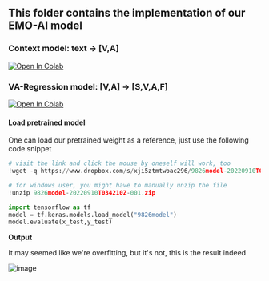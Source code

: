 ## This folder contains the implementation of our EMO-AI model


### Context model: text -> [V,A]
 
<a target="_blank" id="bt" href = "https://colab.research.google.com/github/Kelvinthedrugger/-AI-/blob/main/emo_nbs/CODE_EXAMPLE_TO_PUSH/EMO_AI_context_model/Gradual_unfreeze_example.ipynb">
<!---the image--->
<img src="https://colab.research.google.com/assets/colab-badge.svg" alt="Open In Colab">
</a>
 
  
   
### VA-Regression model: [V,A] -> [S,V,A,F]

 
 
<a target="_blank" id="bt" href = "https://colab.research.google.com/github/Kelvinthedrugger/-AI-/blob/main/emo_nbs/CODE_EXAMPLE_TO_PUSH/EMO_AI_VA_Regression_model/tf_only_FINISH_UNFREEZE_ALL_SEGTEXT_Gradual_unfreeze_Modularized_RN_THIS_ON_PLURK_NEW_arch_1_works_fix_data.ipynb">
<!---the image--->
<img src="https://colab.research.google.com/assets/colab-badge.svg" alt="Open In Colab">
</a>
 
 
 #### Load pretrained model
 
 One can load our pretrained weight as a reference, just use the following code snippet
 
 ```python
# visit the link and click the mouse by oneself will work, too
!wget -q https://www.dropbox.com/s/xji5ztmtwbac296/9826model-20220910T034210Z-001.zip

# for windows user, you might have to manually unzip the file
!unzip 9826model-20220910T034210Z-001.zip

import tensorflow as tf
model = tf.keras.models.load_model("9826model")
model.evaluate(x_test,y_test)
 ```
  
<b>Output</b>

It may seemed like we're overfitting, but it's not, this is the result indeed

![image](https://user-images.githubusercontent.com/59814445/190057707-6c58e683-70a9-4415-b9b8-cec458575642.png)


